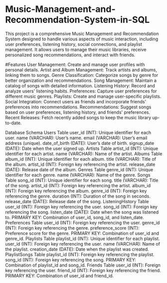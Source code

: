 # Music-Management-and-Recommendation-System-in-SQL
This project is a comprehensive Music Management and Recommendation System designed to handle various aspects of music interaction, including user preferences, listening history, social connections, and playlist management. It allows users to manage their music libraries, receive personalized song recommendations, and interact with friends.

#Features
User Management: Create and manage user profiles with personal details.
Artist and Album Management: Track artists and albums, linking them to songs.
Genre Classification: Categorize songs by genre for better organization and recommendations.
Song Management: Maintain a catalog of songs with detailed information.
Listening History: Record and analyze users' listening habits.
Preferences: Capture user preferences for different music genres.
Playlists: Create and manage user-specific playlists.
Social Integration: Connect users as friends and incorporate friends' preferences into recommendations.
Recommendations: Suggest songs based on user preferences, listening history, and friends' preferences.
Recent Releases: Fetch recently added songs to keep the music library up-to-date.

Database Schema
Users Table
user_id (INT): Unique identifier for each user.
name (VARCHAR): User’s name.
email (VARCHAR): User’s email address (unique).
date_of_birth (DATE): User’s date of birth.
signup_date (DATE): Date when the user signed up.
Artists Table
artist_id (INT): Unique identifier for each artist.
name (VARCHAR): Name of the artist.
Albums Table
album_id (INT): Unique identifier for each album.
title (VARCHAR): Title of the album.
artist_id (INT): Foreign key referencing the artist.
release_date (DATE): Release date of the album.
Genres Table
genre_id (INT): Unique identifier for each genre.
name (VARCHAR): Name of the genre.
Songs Table
song_id (INT): Unique identifier for each song.
title (VARCHAR): Title of the song.
artist_id (INT): Foreign key referencing the artist.
album_id (INT): Foreign key referencing the album.
genre_id (INT): Foreign key referencing the genre.
duration (INT): Duration of the song in seconds.
release_date (DATE): Release date of the song.
ListeningHistory Table
user_id (INT): Foreign key referencing the user.
song_id (INT): Foreign key referencing the song.
listen_date (DATE): Date when the song was listened to.
PRIMARY KEY: Combination of user_id, song_id, and listen_date.
Preferences Table
user_id (INT): Foreign key referencing the user.
genre_id (INT): Foreign key referencing the genre.
preference_score (INT): Preference score for the genre.
PRIMARY KEY: Combination of user_id and genre_id.
Playlists Table
playlist_id (INT): Unique identifier for each playlist.
user_id (INT): Foreign key referencing the user.
name (VARCHAR): Name of the playlist.
creation_date (DATE): Date when the playlist was created.
PlaylistSongs Table
playlist_id (INT): Foreign key referencing the playlist.
song_id (INT): Foreign key referencing the song.
PRIMARY KEY: Combination of playlist_id and song_id.
Friends Table
user_id (INT): Foreign key referencing the user.
friend_id (INT): Foreign key referencing the friend.
PRIMARY KEY: Combination of user_id and friend_id.
